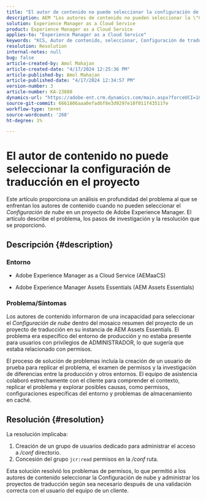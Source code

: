 ```yaml
---
title: "El autor de contenido no puede seleccionar la configuración de traducción en el proyecto"
description: AEM "Los autores de contenido no pueden seleccionar la \"Configuración en la nube\" dentro de un proyecto de, lo que provoca que no se puedan administrar las configuraciones de traducción de forma eficaz."
solution: Experience Manager as a Cloud Service
product: Experience Manager as a Cloud Service
applies-to: "Experience Manager as a Cloud Service"
keywords: "KCS, Autor de contenido, seleccionar, Configuración de traducción, AEMaaCS, Solución de problemas, AEM Assets Essentials, Adobe Experience Manager as a Cloud Service, proyecto"
resolution: Resolution
internal-notes: null
bug: false
article-created-by: Amol Mahajan
article-created-date: "4/17/2024 12:25:36 PM"
article-published-by: Amol Mahajan
article-published-date: "4/17/2024 12:34:57 PM"
version-number: 3
article-number: KA-23880
dynamics-url: "https://adobe-ent.crm.dynamics.com/main.aspx?forceUCI=1&pagetype=entityrecord&etn=knowledgearticle&id=d1c98996-b5fc-ee11-a1ff-6045bd006c82"
source-git-commit: 6661806aaa0efadbf8e3d9297e10f011f43511fe
workflow-type: tm+mt
source-wordcount: '268'
ht-degree: 1%

---
```


# El autor de contenido no puede seleccionar la configuración de traducción en el proyecto


Este artículo proporciona un análisis en profundidad del problema al que se enfrentan los autores de contenido cuando no pueden seleccionar el *Configuración de nube* en un proyecto de Adobe Experience Manager. El artículo describe el problema, los pasos de investigación y la resolución que se proporcionó.

## Descripción {#description}


### Entorno

- Adobe Experience Manager as a Cloud Service (AEMaaCS)


- Adobe Experience Manager Assets Essentials (AEM Assets Essentials)




### <b>Problema/Síntomas</b>

Los autores de contenido informaron de una incapacidad para seleccionar el *Configuración de nube* dentro del mosaico resumen del proyecto de un proyecto de traducción en su instancia de AEM Assets Essentials. El problema era específico del entorno de producción y no estaba presente para usuarios con privilegios de ADMINISTRADOR, lo que sugería que estaba relacionado con permisos.

El proceso de solución de problemas incluía la creación de un usuario de prueba para replicar el problema, el examen de permisos y la investigación de diferencias entre la producción y otros entornos. El equipo de asistencia colaboró estrechamente con el cliente para comprender el contexto, replicar el problema y explorar posibles causas, como permisos, configuraciones específicas del entorno y problemas de almacenamiento en caché.


## Resolución {#resolution}


La resolución implicaba:

1. Creación de un grupo de usuarios dedicado para administrar el acceso a */conf* directorio.
2. Concesión del grupo `jcr:read` permisos en la */conf* ruta.


Esta solución resolvió los problemas de permisos, lo que permitió a los autores de contenido seleccionar la Configuración de nube y administrar los proyectos de traducción según sea necesario después de una validación correcta con el usuario del equipo de un cliente.
